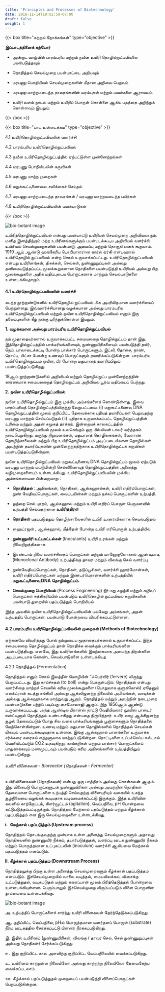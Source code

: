 ```yaml
---
title: 'Principles and Processes of Biotechnology'
date: 2018-11-14T19:02:50-07:00
draft: false
weight: 1
---
```


{{< box title="கற்றல் நோக்கங்கள்" type="objective" >}}

**இப்பாடத்தினைக் கற்போர்**

- அன்றாட வாழ்வில் பாரம்பரிய மற்றும் நவீன
உயிரி தொழில்நுட்பவியலை பயன்படுத்தவும்

- நொதித்தல் செயல்முறை பயன்பாட்டை அறியவும்

- மரபணு பொறியியல் செயல்முறைகளின்
மீதான அறிவை பெறவும்

- மரபணு மாற்றமடைந்த தாவரங்களின்
வரம்புகள் மற்றும்
பயன்களை ஆராயவும்

- உயிரி வளம் நாடல்
மற்றும் உயிரிப் பொருள்
கொள்ளை ஆகிய
பதத்தை அறிந்துக்
கொள்ளவும் இயலும்.

{{< /box >}}

{{< box title="பாட உள்ளடக்கம" type="objective" >}}


4.1 உயிரிதொழில்நுட்பவியலின் வளர்ச்சி

4.2 பாரம்பரிய உயிரிதொழில்நுட்பவியல்

4.3 நவீன உயிரிதொழில்நுட்பத்தில் ஏற்பட்டுள்ள
முன்னேற்றங்கள்

4.4 மரபணு பொறியியலின் கருவிகள்

4.5 மரபணு மாற்ற முறைகள்

4.6 மறுக்கூட்டிணைவை சலிக்கைச் செய்தல்

4.7 மரபணு மாற்றமடைந்த தாவரங்கள் / மரபணு
மாற்றமடைந்த பயிர்கள்

4.8 உயிரிதொழில்நுட்பவியலின் பயன்பாடுகள்

{{< /box >}}

![bio-botant image](/books/12-biology/botany/4.1t.png )

உயிரித்தொழில்நுட்பவியல்
என்பது பயன்பாட்டு உயிரியல்
செயல்முறை அறிவியலாகும்.
மனித இனத்திற்கும் மற்ற
உயிரினங்களுக்கும்
பயன்படக்கூடிய அறிவியல்
வளர்ச்சி, உயிரியல்
செயல்முறைகளின்
பயன்பாடு, அமைப்பு மற்றும்
தொகுதி எனக் கூறலாம். 1919
ஆம் ஆண்டு ஹங்கேரிய பொறியாளரான கார்ல்
ஏர்கி என்பவரால் உயிரிதொழில் நுட்பவியல் என்ற
சொல் உருவாக்கப்பட்டது. உயிரிதொழில்நுட்பவியல்
என்பது உயிரினங்கள், திசுக்கள், செல்கள்,
நுண்ணுறுப்புகள் அல்லது தனிமைபடுத்தப்பட்ட
மூலக்கூறுகளான நொதிகளை பயன்படுத்தி
உயிரியல் அல்லது பிற மூலக்கூறுகளை அதிக
மதிப்புடைய பொருட்களாக மாற்றும் செயல்பாடுகளை
உள்ளடக்கியதாகும்.

#### 4.1 உயிர்தொழில்நுட்பவியலின் வளர்ச்சி

கடந்த நூற்றாண்டுகளில் உயிரிதொழில் நுட்பவியல்
மிக அபரிமிதமான வளர்ச்சியைப் பெற்றுள்ளது.
இவ்வளர்ச்சியானது வழக்கமான அல்லது பாரம்பரிய
உயிரிதொழில்நுட்பவியல் மற்றும் நவீன
உயிரிதொழில்நுட்பவியல் எனும் இரு தலைப்புகளின்
கீழ் நன்கு புரிந்துக்கொள்ள இயலும்.

**1. வழக்கமான அல்லது பாரம்பரிய உயிரிதொழில்நுட்பவியல்**

நம் மூதாதையர்களால் உருவாக்கப்பட்ட
சமையலறை தொழில்நுட்பம் தான் இது.
இத்தொழில்நுட்பத்தில் பாக்டீரியங்களையும்,
நுண்ணுயிரிகளையும் பயன்படுத்தி தயிர், நெய்,
பாலாடைக்கட்டி போன்ற பால்சார் பொருட்களும்,
இட்லி, தோசை, நாண், ரொட்டி, பிட்சா போன்ற
உணவுப் பொருட்களும் தயாரிக்கப்படுகின்றன.
பாரம்பரிய உயிரிதொழில்நுட்பம் ஒயின், பீர் போன்ற
மதுபானத் தயாரிப்பிலும் பயன்படுத்தப்படுகிறது.

18ஆம் நூற்றாண்டுகளில் அறிவியல் மற்றும்
தொழில்நுட்ப முன்னேற்றத்தின் காரணமாக சமையலறைத் தொழில்நுட்பம் அறிவியல் பூர்வ
மதிப்பைப் பெற்றது.

**2. நவீன உயிரிதொழில்நுட்பவியல்**

நவீன உயிரிதொழில்நுட்பம் இரு முக்கிய
அம்சங்களைக் கொண்டுள்ளது. இவை பாரம்பரியத்
தொழில்நுட்பத்திலிருந்து வேறுபட்டவை.
(i) மறுகூட்டிணைவு DNA தொழில்நுட்பத்தின் மூலம்
குறிப்பிட்ட தேவைக்காக புதியத் தயாரிப்புகள்
பெறுவதற்கு மரபணு மாற்றம் செய்யப்படுதல்
(ii) புதிதாக உருவாக்கப்பட்ட தொழில்நுட்பத்தின்
உரிமை மற்றும் அதன் சமூகத் தாக்கம். இன்றையக்
காலகட்டத்தில் உயிரிதொழில்நுட்பவியல் மூலம்
உலகெங்கும் ஒரு பில்லியன் டாலர் வர்த்தகம்
நடைபெறுகிறது. மருந்து நிறுவனங்கள், மதுபானத்
தொழிலகங்கள், வேளாண் தொழிற்சாலைகள் மற்றும்
பிற உயிரிதொழில்நுட்பம் அடிப்படையிலான
தொழில்கள் அவற்றின் தயாரிப்புகளின்
முன்னேற்றத்திற்காக உயிரிதொழில்நுட்பக்
கருவிகள் பயன்படுத்தப்படுகின்றன.

நவீன உயிரிதொழில்நுட்பவியல்
மறுகூட்டிணைவு DNA தொழில்நுட்பம் மூலம்
ஏற்படும் மரபணு மாற்றம் மட்டுமின்றி செல்லிணைவுத்
தொழில்நுட்பத்தின் அனைத்து வழிமுறைகளையும்
உள்ளடக்கியது. உயிரிதொழில்நுட்பவியலின்
முக்கிய அம்சங்களாவன பின்வருமாறு :

- **நொதித்தல்** : அமிலங்கள், நொதிகள்,
ஆல்கஹால்கள், உயிரி எதிர்ப்பொருட்கள், நுண்
வேதியப்பொருட்கள், வைட்டமின்கள் மற்றும்
நச்சுப் பொருட்களின் உற்பத்தி.

- ஒற்றை செல் புரதம், ஆல்கஹால் மற்றும் உயிரி
எதிர்ப் பொருள் பெருமளவில் உற்பத்தி
செய்வதற்கான **உயிரித்திரள்**

- **நொதிகள்** பதப்படுத்தும் தொழிற்சாலைகளில்
உயிரி உணர்விகளாக செயல்படுதல்.

- ஹைட்ரஜன் , ஆல்கஹால், மீத்தேன் போன்ற
உயிரி எரிபொருள் உற்பத்தியில்

- **நுண்ணுயிரி உட்புகட்டல்கள்** (Inoculants) உயிரி
உரங்கள் மற்றும் நிலைநிறுத்திகளாக

- இரண்டாம் நிலை வளர்ச்சிதைப் பொருட்கள்
மற்றும் மானோகுளோனல் ஆண்டிபாடி
(Monoclonal Antibody) உற்பத்திக்கு தாவர மற்றும்
விலங்கு செல் வளர்ப்பு

- நுண்வேதியப்பொருட்கள், நொதிகள்,
தடுப்பூசிகள், வளர்ச்சி ஹார்மோன்கள், உயிரி
எதிர்ப்பொருட்கள் மற்றும் இண்டர்பெரான்களின்
உற்பத்தியில் **மறுகூட்டிணைவு DNA தொழில்நுட்பம்.**

- **செயல்முறை பொறியியல்** (Process Engineering)
நீர் மறு சுழற்சி மற்றும் கழிவுப் பொருட்கள்
சுத்திகரிப்பில் பயன்படும் உயிரிதொழில் நுட்பவியல் கருவிகளின் பயன்பாடு துறையில்
பதப்படுத்தும் பொறியியல்

இந்த அலகில் நவீன உயிரிதொழில்நுட்பவியலின்
பல்வேறு அம்சங்கள், அதன் உற்பத்திப் பொருட்கள்,
பயன்பாடு போன்றவை விவரிக்கப்பட்டுள்ளன.

#### 4.2 பாரம்பரிய உயிரிதொழில்நுட்பவியலின் முறைகள் (Methods of Biotechnology)

ஏற்கனவே விவரித்தது போல் நம்முடைய
மூதாதையர்களால் உருவாக்கப்பட்ட இந்த
சமையலறை தொழில்நுட்பம் தான் நொதிக்க
வைக்கும் பாக்டீரியங்களை பயன்படுத்தியது.
எனவே, இது உயிரினங்களில் இயற்கையாக
அமைந்த திறன்களை அடிப்படையாக கொண்ட
செயல்பாடுகளை உள்ளடக்கியத

4.2.1 நொதித்தல் (Fermentation)

நொதித்தல் எனும் சொல் இலத்தீன் மொழியின்
“ஃபெர்விர் (fervere) லிருந்து பெறப்பட்டடது. இது
காய்ச்சுதல் (to boil) என்று பொருள்படும். நொதித்தல்
என்பது வளர்சிதை மாற்றச் செயலில் கரிம
மூலக்கூறுகளை (பொதுவாக குளுக்கோஸ்)
ஏதேனும் எலக்ட்ரான் கடத்து சங்கிலி அல்லது
ஆக்ஸிஜனற்ற நிலையில் அமிலங்கள், வாயுக்கள்
அல்லது ஆல்கஹாலாக மாற்றுவது ஆகும்.
நொதித்தல் மற்றும் அவற்றின் நடைமுறை
பயன்பாடுகளை பற்றிப் படிப்பது சைமோலாஜி ஆகும்.
இது 1856ஆம் ஆண்டு உருவாக்கப்பட்டது. அந்த
ஆண்டில் பிரான்ஸ் நாட்டு வேதியியலார் லூயிஸ்
பாஸ்டர் ஈஸ்ட்டினால் நொதித்தல் உண்டாகிறது
என்பதை நிரூபித்தார். உயிர் வாழ ஆக்சிஜனற்ற
சூழல் தேவைப்படும் போது சில வகை
பாக்டீரியங்களும் பூஞ்சைகளும் நொதித்தலை
மேற்கொள்கின்றன. உணவு மற்றும் மதுபான
தொழில்களில் நொதித்தல் செயல்கள் மிகவும்
பயன்படக்கூடியதாக உள்ளன. இங்கு ஆல்கஹால்
பானங்களை உருவாக்க சர்க்கரை கரைசல்
எத்தனாலாக மாற்றப்படுகின்றன. ரொட்டிகளை
உப்பச்செய்ய ஈஸ்டால் வெளியிடப்படும் CO2
உதவுகிறது; காய்கறிகள் மற்றும் பால்சார்
பொருட்களைப் பாதுகாக்கவும் மணமூட்டவும்
பயன்படும் கரிம அமிலங்களின் உற்பத்தியிலும்
பயன்படுகிறது.

###### உயிரி வினைகலன் - Bioreactor (நொதிகலன் - Fermentor)

உயிரிவினைகலன் (நொதிகலன்) என்பது ஒரு
பாத்திரம் அல்லது கொள்கலன் ஆகும். இது வினைபடு
பொருட்களுடன் நுண்ணுயிரிகள் அல்லது அவற்றின்
நொதிகள் தேவையான பொருட்களை உற்பத்தி
செய்வதற்கு வினைபுரியும் வகையில் உகந்த
சூழ்நிலையை வழங்கக் கூடியதாக
வடிவமைக்கப்பட்டு இருக்கும். இந்த உயிரிவின
கலனில் காற்றோட்டம், கிளர்வூட்டம் (agitation),
வெப்பநிலை, pH போன்றவை
கட்டுபடுத்தப்பட்டிருக்கும். நொதித்தல் மேற்கால்
பதப்படுத்தம் மற்றும் கீழ்க்கால் பதப்படுத்தம் என இரு
செயல்முறைகளை உள்ளடக்கியது.

**i. மேற்கால் பதப்படுத்தம் (Upstream process)**

நொதித்தல் தொடங்குவதற்கு முன்பாக உள்ள
அனைத்து செயல்முறைகளும் அதாவது
நொதிகலனில் நுண்ணுயிர் நீக்கம், தயார்படுத்துதல்,
வளர்ப்பு ஊடக நுண்ணுயிர் நீக்கம் மற்றும்
பொருத்தமான உட்புகட்டலின் (inoculum) வளர்ச்சி
ஆகியவை மேற்கால் பதப்படுத்தம் எனப்படும்.

**ii. கீழ்க்கால் பதப்படுத்தம் (Downstream Process)**

நொதித்தலுக்கு பிறகு உள்ள அனைத்து
செயல்முறைகளும் கீழ்க்கால் பதப்படுத்தம் எனப்படும்.
இச்செயல்முறையில் வாலை வடித்தல்,
மையவிலக்கல், விசைக்கு உட்படுத்துதல்,
வடிகட்டுதல் மற்றும் கரைப்பான் மூலம்
பிரித்தெடுத்தல் போன்றவை உள்ளடங்கியுள்ளன.
பெரும்பாலும் இச்செயல்முறை விரும்பப்படும் விளை
பொருளின் தூய்மையை உள்ளடக்கியது.

![bio-botant image](/books/12-biology/botany/4.2t.png )

அ. உற்பத்திப் பொருட்களைச் சார்ந்து உயிரி
வினைகலன் தேர்ந்தெடுக்கப்படுகிறது.

ஆ. குறிப்பிட்ட வெப்பநிலை, pHல் பொருத்தமான
வளர்தளப் பொருள் (substrate) நீர்ம ஊடகத்தில்
சேர்க்கப்பட்டு பின்னர் நீர்க்கப்படுகிறது.

இ. இதில் உயிரினம் (நுண்ணுயிரிகள், விலங்கு /
தாவர செல், செல் நுண்ணுறுப்புகள் அல்லது
நொதிகள்) சேர்க்கப்படுகிறது.

ஈ . இது குறிப்பிட்ட கால அளவிற்கு குறிப்பிட்ட
வெப்பநிலையில் வைக்கப்படுகிறது.

உ. உயிரினம் காற்றுள்ள நிலையிலோ அல்லது
காற்றற்ற நிலையிலோ தேவைகேற்ப
வைக்கப்படலாம்.

ஊ. கீழ்க்கால் பதப்படுத்துதல் முறையைப்
பயன்படுத்தி விளைப்பொருட்கள்
பெறப்படுகின்றன.

